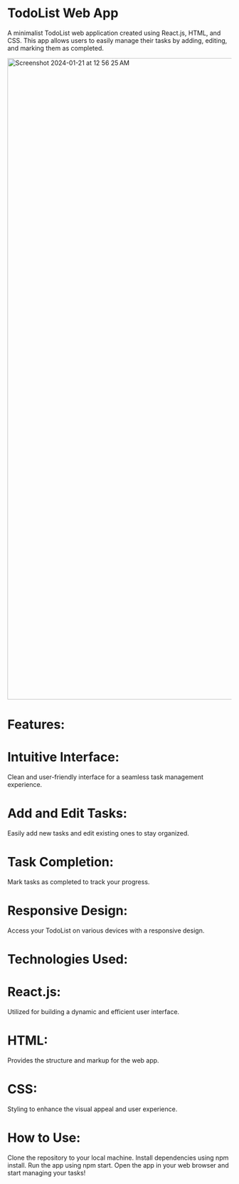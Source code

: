 # TodoList Web App

A minimalist TodoList web application created using React.js, HTML, and CSS. This app allows users to easily manage their tasks by adding, editing, and marking them as completed.

<img width="1437" alt="Screenshot 2024-01-21 at 12 56 25 AM" src="https://github.com/vishu-bhandari/To-do-list-/assets/130288269/10467044-d98c-4b0b-b3a3-fcb88f8a3421">

# Features:

# Intuitive Interface:
Clean and user-friendly interface for a seamless task management experience.
# Add and Edit Tasks:
Easily add new tasks and edit existing ones to stay organized.
# Task Completion:
Mark tasks as completed to track your progress.
# Responsive Design:
Access your TodoList on various devices with a responsive design.

# Technologies Used:

# React.js:
Utilized for building a dynamic and efficient user interface.
# HTML:
Provides the structure and markup for the web app.
# CSS:
Styling to enhance the visual appeal and user experience.

# How to Use:

Clone the repository to your local machine.
Install dependencies using npm install.
Run the app using npm start.
Open the app in your web browser and start managing your tasks!
